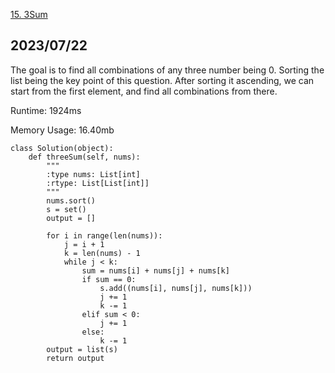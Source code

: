 [15. 3Sum](https://leetcode.com/problems/3sum/description/)
## 2023/07/22
The goal is to find all combinations of any three number being 0. Sorting the list being the key point of this question. After sorting it ascending, we can start from the first element, and find all combinations from there. 

Runtime: 1924ms

Memory Usage: 16.40mb
```
class Solution(object):
    def threeSum(self, nums):
        """
        :type nums: List[int]
        :rtype: List[List[int]]
        """
        nums.sort()
        s = set()
        output = []

        for i in range(len(nums)):
            j = i + 1
            k = len(nums) - 1
            while j < k:
                sum = nums[i] + nums[j] + nums[k]
                if sum == 0:
                    s.add((nums[i], nums[j], nums[k]))
                    j += 1
                    k -= 1
                elif sum < 0:
                    j += 1
                else:
                    k -= 1
        output = list(s)
        return output
```
